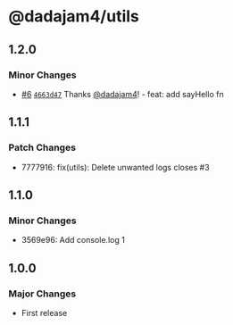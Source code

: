 # @dadajam4/utils

## 1.2.0

### Minor Changes

- [#6](https://github.com/dadajam4/test-mono/pull/6) [`4663d47`](https://github.com/dadajam4/test-mono/commit/4663d47b3b745eac36f7281fdb6ad00d742ed43b) Thanks [@dadajam4](https://github.com/dadajam4)! - feat: add sayHello fn

## 1.1.1

### Patch Changes

- 7777916: fix(utils): Delete unwanted logs closes #3

## 1.1.0

### Minor Changes

- 3569e96: Add console.log 1

## 1.0.0

### Major Changes

- First release
